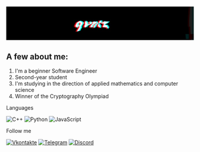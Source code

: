 ![Header](https://github.com/qvntz/qvntz/blob/main/assets/glitch_2021-3-2_13-29-29.jpg)

## A few about me:
1) I'm a beginner Software Engineer
2) Second-year student
3) I'm studying in the direction of applied mathematics and computer science
4) Winner of the Cryptography Olympiad


Languages

![C++](https://img.shields.io/badge/-C++-090909?style=for-the-badge&logo=C%2b%2b&logoColor=6296CC)
![Python](https://img.shields.io/badge/-Python-090909?style=for-the-badge&logo=Python&logoColor=48C26C)
![JavaScript](https://img.shields.io/badge/-JavaScript-090909?style=for-the-badge&logo=JavaScript&logoColor=E9D54D)

Follow me

[![Vkontakte](https://img.shields.io/badge/-Vkontakte-090909?style=for-the-badge&logo=Vk&logoColor=4F7DB3)](https://vk.com/matthew01)
[![Telegram](https://img.shields.io/badge/-Telegram-090909?style=for-the-badge&logo=telegram&logoColor=27A0D9)](https://t.me/qvntz)
[![Discord](https://img.shields.io/badge/-Discord-090909?style=for-the-badge&logo=Discord)](https://discord.com/users/281795036402941952)
